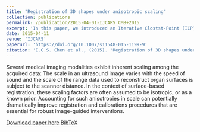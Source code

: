 ```yaml
---
title: "Registration of 3D shapes under anisotropic scaling"
collection: publications
permalink: /publication/2015-04-01-IJCARS_CMB+2015
excerpt: 'In this paper, we introduced an Iterative Clostst-Point (ICP) algorithm for solving point-set registration with anisotropic scales.'
date: 2015-04-11
venue: 'IJCARS'
paperurl: 'https://doi.org/10.1007/s11548-015-1199-9'
citation: 'E.C.S. Chen et al., (2015). "Registration of 3D shapes under anisotropic scaling"; in <i>International Journal of Computer Assisted Radiology and Surgery</i>, 10(6), pp. 867-878.'
---
```


Several medical imaging modalities exhibit inherent scaling among the acquired data: The scale in an ultrasound image varies with the speed of sound and the scale of the range data used to reconstruct organ surfaces is subject to the scanner distance. In the context of surface-based registration, these scaling factors are often assumed to be isotropic, or as a known prior. Accounting for such anisotropies in scale can potentially dramatically improve registration and calibrations procedures that are essential for robust image-guided interventions.

[Download paper here](https://doi.org/10.1007/s11548-015-1199-9) [BibTeX](./../files/bibtex/CMB+2015.bib)